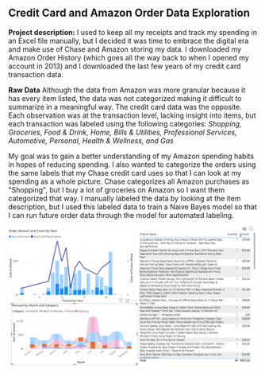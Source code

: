 ## Credit Card and Amazon Order Data Exploration

**Project description:** I used to keep all my receipts and track my spending in an Excel file manually, but I decided it was time to embrace the digital era and make use of Chase and Amazon storing my data. I downloaded my Amazon Order History (which goes all the way back to when I opened my account in 2013) and I downloaded the last few years of my credit card transaction data.


**Raw Data** Although the data from Amazon was more granular because it has every item listed, the data was not categorized making it difficult to summarize in a meaningful way.  The credit card data was the opposite.  Each observation was at the transaction level, lacking insight into items, but each transaction was labeled using the following categories: *Shopping, Groceries, Food & Drink, Home, Bills & Utilities, Professional Services, Automotive, Personal, Health & Wellness, and Gas*

My goal was to gain a better understanding of my Amazon spending habits in hopes of reducing spending.  I also wanted to categorize the orders using the same labels that my Chase credit card uses so that I can look at my spending as a whole picture.  Chase categorizes all Amazon purchases as "Shopping", but I buy a lot of groceries on Amazon so I want them categorized that way.  I manually labeled the data by looking at the item description, but I used this labeled data to train a Naive Bayes model so that I can run future order data through the model for automated labeling.



<img src="images/amazon_shopping2025.png?raw=true"/>




